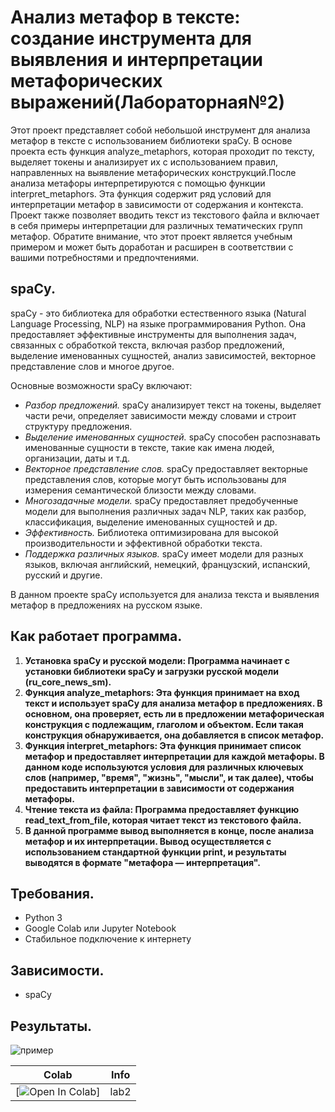 # Анализ метафор в тексте: создание инструмента для выявления и интерпретации метафорических выражений(Лабораторная№2)
Этот проект представляет собой небольшой инструмент для анализа метафор в тексте с использованием библиотеки spaCy. В основе проекта есть функция analyze_metaphors, которая проходит по тексту, выделяет токены и анализирует их с использованием правил, направленных на выявление метафорических конструкций.После анализа метафоры интерпретируются с помощью функции interpret_metaphors. Эта функция содержит ряд условий для интерпретации метафор в зависимости от содержания и контекста. Проект также позволяет вводить текст из текстового файла и включает в себя примеры интерпретации для различных тематических групп метафор. Обратите внимание, что этот проект является учебным примером и может быть доработан и расширен в соответствии с вашими потребностями и предпочтениями.

## spaCy.

spaCy - это библиотека для обработки естественного языка (Natural Language Processing, NLP) на языке программирования Python. Она предоставляет эффективные инструменты для выполнения задач, связанных с обработкой текста, включая разбор предложений, выделение именованных сущностей, анализ зависимостей, векторное представление слов и многое другое.

Основные возможности spaCy включают:
* *Разбор предложений.* spaCy анализирует текст на токены, выделяет части речи, определяет зависимости между словами и строит структуру предложения.
* *Выделение именованных сущностей.* spaCy способен распознавать именованные сущности в тексте, такие как имена людей, организации, даты и т.д.
* *Векторное представление слов.* spaCy предоставляет векторные представления слов, которые могут быть использованы для измерения семантической близости между словами.
* *Многозадачные модели.* spaCy предоставляет предобученные модели для выполнения различных задач NLP, таких как разбор, классификация, выделение именованных сущностей и др.
* *Эффективность.* Библиотека оптимизирована для высокой производительности и эффективной обработки текста.
* *Поддержка различных языков.* spaCy имеет модели для разных языков, включая английский, немецкий, французский, испанский, русский и другие.

В данном проекте spaCy используется для анализа текста и выявления метафор в предложениях на русском языке.


## Как работает программа.

1. **Установка spaCy и русской модели: Программа начинает с установки библиотеки spaCy и загрузки русской модели (ru_core_news_sm).**
2. **Функция analyze_metaphors: Эта функция принимает на вход текст и использует spaCy для анализа метафор в предложениях. В основном, она проверяет, есть ли в предложении метафорическая конструкция с подлежащим, глаголом и объектом. Если такая конструкция обнаруживается, она добавляется в список метафор.**
3. **Функция interpret_metaphors: Эта функция принимает список метафор и предоставляет интерпретации для каждой метафоры. В данном коде используются условия для различных ключевых слов (например, "время", "жизнь", "мысли", и так далее), чтобы предоставить интерпретации в зависимости от содержания метафоры.**
4. **Чтение текста из файла: Программа предоставляет функцию read_text_from_file, которая читает текст из текстового файла.**
5. **В данной программе вывод выполняется в конце, после анализа метафор и их интерпретации. Вывод осуществляется с использованием стандартной функции print, и результаты выводятся в формате "метафора — интерпретация".**


## Требования.
* Python 3
* Google Colab или Jupyter Notebook
* Стабильное подключение к интернету


## Зависимости.

* spaCy

## Результаты.
![пример](https://github.com/smonobig/laba_2/assets/86806629/c3833458-d9e3-4c14-a283-334a35ffd1f9)

| Colab                                                                                                                                                                          | Info               |
| ------------------------------------------------------------------------------------------------------------------------------------------------------------------------------ | ------------------ |
|[![Open In Colab](https://colab.research.google.com/assets/colab-badge.svg)] |lab2|
